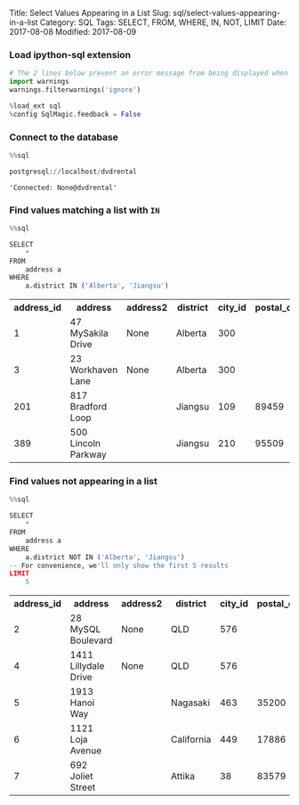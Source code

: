 Title: Select Values Appearing in a List
Slug: sql/select-values-appearing-in-a-list
Category: SQL
Tags: SELECT, FROM, WHERE, IN, NOT, LIMIT
Date: 2017-08-08
Modified: 2017-08-09

### Load ipython-sql extension


```python
# The 2 lines below prevent an error message from being displayed when we run %load_ext sql
import warnings
warnings.filterwarnings('ignore')

%load_ext sql
%config SqlMagic.feedback = False
```

### Connect to the database


```python
%%sql

postgresql://localhost/dvdrental
```




    'Connected: None@dvdrental'



### Find values matching a list with `IN `


```python
%%sql

SELECT
    *
FROM
    address a
WHERE
    a.district IN ('Alberta', 'Jiangsu')
```




<table>
    <tr>
        <th>address_id</th>
        <th>address</th>
        <th>address2</th>
        <th>district</th>
        <th>city_id</th>
        <th>postal_code</th>
        <th>phone</th>
        <th>last_update</th>
    </tr>
    <tr>
        <td>1</td>
        <td>47 MySakila Drive</td>
        <td>None</td>
        <td>Alberta</td>
        <td>300</td>
        <td></td>
        <td></td>
        <td>2006-02-15 09:45:30</td>
    </tr>
    <tr>
        <td>3</td>
        <td>23 Workhaven Lane</td>
        <td>None</td>
        <td>Alberta</td>
        <td>300</td>
        <td></td>
        <td>14033335568</td>
        <td>2006-02-15 09:45:30</td>
    </tr>
    <tr>
        <td>201</td>
        <td>817 Bradford Loop</td>
        <td></td>
        <td>Jiangsu</td>
        <td>109</td>
        <td>89459</td>
        <td>264286442804</td>
        <td>2006-02-15 09:45:30</td>
    </tr>
    <tr>
        <td>389</td>
        <td>500 Lincoln Parkway</td>
        <td></td>
        <td>Jiangsu</td>
        <td>210</td>
        <td>95509</td>
        <td>550306965159</td>
        <td>2006-02-15 09:45:30</td>
    </tr>
</table>



### Find values not appearing in a list


```python
%%sql

SELECT
    *
FROM
    address a
WHERE
    a.district NOT IN ('Alberta', 'Jiangsu')
-- For convenience, we'll only show the first 5 results
LIMIT
    5
```




<table>
    <tr>
        <th>address_id</th>
        <th>address</th>
        <th>address2</th>
        <th>district</th>
        <th>city_id</th>
        <th>postal_code</th>
        <th>phone</th>
        <th>last_update</th>
    </tr>
    <tr>
        <td>2</td>
        <td>28 MySQL Boulevard</td>
        <td>None</td>
        <td>QLD</td>
        <td>576</td>
        <td></td>
        <td></td>
        <td>2006-02-15 09:45:30</td>
    </tr>
    <tr>
        <td>4</td>
        <td>1411 Lillydale Drive</td>
        <td>None</td>
        <td>QLD</td>
        <td>576</td>
        <td></td>
        <td>6172235589</td>
        <td>2006-02-15 09:45:30</td>
    </tr>
    <tr>
        <td>5</td>
        <td>1913 Hanoi Way</td>
        <td></td>
        <td>Nagasaki</td>
        <td>463</td>
        <td>35200</td>
        <td>28303384290</td>
        <td>2006-02-15 09:45:30</td>
    </tr>
    <tr>
        <td>6</td>
        <td>1121 Loja Avenue</td>
        <td></td>
        <td>California</td>
        <td>449</td>
        <td>17886</td>
        <td>838635286649</td>
        <td>2006-02-15 09:45:30</td>
    </tr>
    <tr>
        <td>7</td>
        <td>692 Joliet Street</td>
        <td></td>
        <td>Attika</td>
        <td>38</td>
        <td>83579</td>
        <td>448477190408</td>
        <td>2006-02-15 09:45:30</td>
    </tr>
</table>


